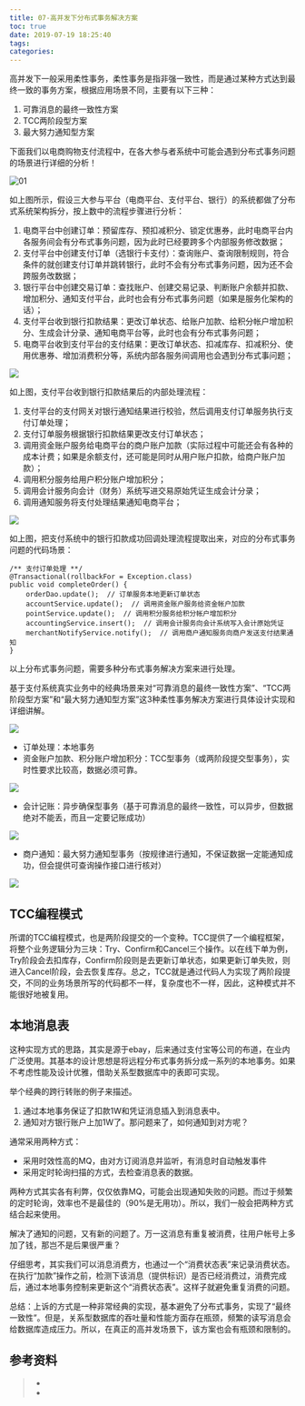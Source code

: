 ```yaml
---
title: 07-高并发下分布式事务解决方案
toc: true
date: 2019-07-19 18:25:40
tags:
categories:
---
```






高并发下一般采用柔性事务，柔性事务是指非强一致性，而是通过某种方式达到最终一致的事务方案，根据应用场景不同，主要有以下三种：

1. 可靠消息的最终一致性方案
2. TCC两阶段型方案
3. 最大努力通知型方案



下面我们以电商购物支付流程中，在各大参与者系统中可能会遇到分布式事务问题的场景进行详细的分析！

![01](07-高并发下分布式事务解决方案/01.jpeg)



如上图所示，假设三大参与平台（电商平台、支付平台、银行）的系统都做了分布式系统架构拆分，按上数中的流程步骤进行分析：

1. 电商平台中创建订单：预留库存、预扣减积分、锁定优惠券，此时电商平台内各服务间会有分布式事务问题，因为此时已经要跨多个内部服务修改数据；
2. 支付平台中创建支付订单（选银行卡支付）：查询账户、查询限制规则，符合条件的就创建支付订单并跳转银行，此时不会有分布式事务问题，因为还不会跨服务改数据；
3. 银行平台中创建交易订单：查找账户、创建交易记录、判断账户余额并扣款、增加积分、通知支付平台，此时也会有分布式事务问题（如果是服务化架构的话）；
4. 支付平台收到银行扣款结果：更改订单状态、给账户加款、给积分帐户增加积分、生成会计分录、通知电商平台等，此时也会有分布式事务问题；
5. 电商平台收到支付平台的支付结果：更改订单状态、扣减库存、扣减积分、使用优惠券、增加消费积分等，系统内部各服务间调用也会遇到分布式事问题；



![](07-高并发下分布式事务解决方案/02.jpeg)



如上图，支付平台收到银行扣款结果后的内部处理流程：

1. 支付平台的支付网关对银行通知结果进行校验，然后调用支付订单服务执行支付订单处理；
2. 支付订单服务根据银行扣款结果更改支付订单状态；
3. 调用资金账户服务给电商平台的商户账户加款（实际过程中可能还会有各种的成本计费；如果是余额支付，还可能是同时从用户账户扣款，给商户账户加款）；
4. 调用积分服务给用户积分账户增加积分；
5. 调用会计服务向会计（财务）系统写进交易原始凭证生成会计分录；
6. 调用通知服务将支付处理结果通知电商平台；

![](07-高并发下分布式事务解决方案/03.jpeg)

如上图，把支付系统中的银行扣款成功回调处理流程提取出来，对应的分布式事务问题的代码场景：

```
/** 支付订单处理 **/
@Transactional(rollbackFor = Exception.class)
public void completeOrder() {
    orderDao.update();  // 订单服务本地更新订单状态
    accountService.update();  // 调用资金账户服务给资金帐户加款
    pointService.update();  // 调用积分服务给积分帐户增加积分
    accountingService.insert();  // 调用会计服务向会计系统写入会计原始凭证
    merchantNotifyService.notify();  // 调用商户通知服务向商户发送支付结果通知
}
```

以上分布式事务问题，需要多种分布式事务解决方案来进行处理。

基于支付系统真实业务中的经典场景来对“可靠消息的最终一致性方案”、“TCC两阶段型方案”和“最大努力通知型方案”这3种柔性事务解决方案进行具体设计实现和详细讲解。

![](07-高并发下分布式事务解决方案/04.jpg)



- 订单处理：本地事务
- 资金账户加款、积分账户增加积分：TCC型事务（或两阶段提交型事务），实时性要求比较高，数据必须可靠。

![](07-高并发下分布式事务解决方案/05.jpg)

- 会计记账：异步确保型事务（基于可靠消息的最终一致性，可以异步，但数据绝对不能丢，而且一定要记账成功）

![](07-高并发下分布式事务解决方案/06.jpg)

- 商户通知：最大努力通知型事务（按规律进行通知，不保证数据一定能通知成功，但会提供可查询操作接口进行核对）

![](07-高并发下分布式事务解决方案/07.jpg)





## TCC编程模式

所谓的TCC编程模式，也是两阶段提交的一个变种。TCC提供了一个编程框架，将整个业务逻辑分为三块：Try、Confirm和Cancel三个操作。以在线下单为例，Try阶段会去扣库存，Confirm阶段则是去更新订单状态，如果更新订单失败，则进入Cancel阶段，会去恢复库存。总之，TCC就是通过代码人为实现了两阶段提交，不同的业务场景所写的代码都不一样，复杂度也不一样，因此，这种模式并不能很好地被复用。

## **本地消息表**

这种实现方式的思路，其实是源于ebay，后来通过支付宝等公司的布道，在业内广泛使用。其基本的设计思想是将远程分布式事务拆分成一系列的本地事务。如果不考虑性能及设计优雅，借助关系型数据库中的表即可实现。

举个经典的跨行转账的例子来描述。

1. 通过本地事务保证了扣款1W和凭证消息插入到消息表中。
2. 通知对方银行账户上加1W了。那问题来了，如何通知到对方呢？

通常采用两种方式：

- 采用时效性高的MQ，由对方订阅消息并监听，有消息时自动触发事件
- 采用定时轮询扫描的方式，去检查消息表的数据。



两种方式其实各有利弊，仅仅依靠MQ，可能会出现通知失败的问题。而过于频繁的定时轮询，效率也不是最佳的（90%是无用功）。所以，我们一般会把两种方式结合起来使用。

解决了通知的问题，又有新的问题了。万一这消息有重复被消费，往用户帐号上多加了钱，那岂不是后果很严重？

仔细思考，其实我们可以消息消费方，也通过一个“消费状态表”来记录消费状态。在执行“加款”操作之前，检测下该消息（提供标识）是否已经消费过，消费完成后，通过本地事务控制来更新这个“消费状态表”。这样子就避免重复消费的问题。

总结：上诉的方式是一种非常经典的实现，基本避免了分布式事务，实现了“最终一致性”。但是，关系型数据库的吞吐量和性能方面存在瓶颈，频繁的读写消息会给数据库造成压力。所以，在真正的高并发场景下，该方案也会有瓶颈和限制的。





## 参考资料
> - []()
> - []()
